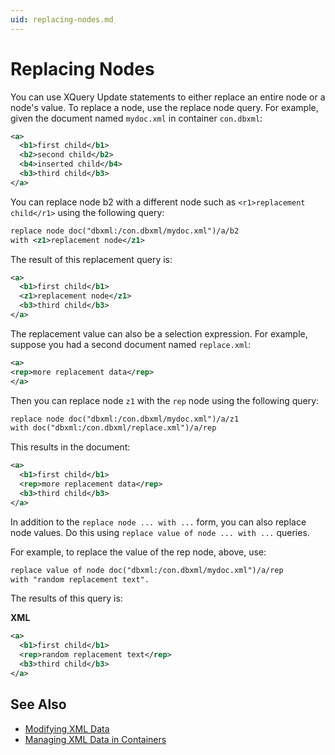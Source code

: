 ```yaml
---
uid: replacing-nodes.md
---
```


# Replacing Nodes

You can use XQuery Update statements to either replace an entire node or a node's value. To replace a node, use the replace node query. For example, given the document named `mydoc.xml` in container `con.dbxml`:


``` XML
<a>
  <b1>first child</b1>
  <b2>second child</b2>
  <b4>inserted child</b4>
  <b3>third child</b3>
</a>
```

You can replace node b2 with a different node such as `<r1>replacement child</r1>` using the following query:

``` XML
replace node doc("dbxml:/con.dbxml/mydoc.xml")/a/b2
with <z1>replacement node</z1>
```

The result of this replacement query is:


``` XML
<a>
  <b1>first child</b1>
  <z1>replacement node</z1>
  <b3>third child</b3>
</a>
```

The replacement value can also be a selection expression. For example, suppose you had a second document named `replace.xml`:

``` XML
<a>
<rep>more replacement data</rep>
</a>
```

Then you can replace node `z1` with the `rep` node using the following query:


``` XML
replace node doc("dbxml:/con.dbxml/mydoc.xml")/a/z1
with doc("dbxml:/con.dbxml/replace.xml")/a/rep
```

This results in the document:


``` XML
<a>
  <b1>first child</b1>
  <rep>more replacement data</rep>
  <b3>third child</b3>
</a>
```

In addition to the `replace node ... with ...` form, you can also replace node values. Do this using `replace value of node ... with ...` queries.

For example, to replace the value of the rep node, above, use:


``` XML
replace value of node doc("dbxml:/con.dbxml/mydoc.xml")/a/rep
with "random replacement text".
```

The results of this query is:


**XML**
``` XML
<a>
  <b1>first child</b1>
  <rep>random replacement text</rep>
  <b3>third child</b3>
</a>
```


## See Also

* [Modifying XML Data](xref:modifying-xml-data.md)
* [Managing XML Data in Containers](xref:managing-xml-data-in-containers.md)
